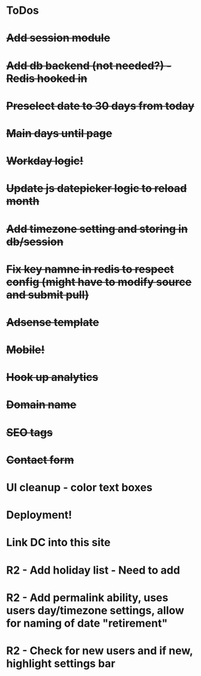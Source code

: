 ToDos
========
# ~~Add session module~~
# ~~Add db backend (not needed?) - Redis hooked in~~
# ~~Preselect date to 30 days from today~~
# ~~Main days until page~~
# ~~Workday logic!~~
# ~~Update js datepicker logic to reload month~~
# ~~Add timezone setting and storing in db/session~~
# ~~Fix key namne in redis to respect config (might have to modify source and submit pull)~~
# ~~Adsense template~~
# ~~Mobile!~~
# ~~Hook up analytics~~
# ~~Domain name~~
# ~~SEO tags~~
# ~~Contact form~~
# UI cleanup - color text boxes
# Deployment!
# Link DC into this site
# R2 - Add holiday list - Need to add 
# R2 - Add permalink ability, uses users day/timezone settings, allow for naming of date "retirement"
# R2 - Check for new users and if new, highlight settings bar